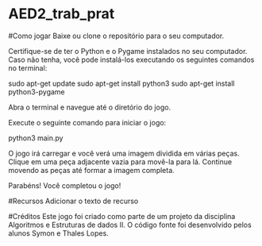 # AED2_trab_prat
#Como jogar
Baixe ou clone o repositório para o seu computador.

Certifique-se de ter o Python e o Pygame instalados no seu computador. Caso não tenha, você pode instalá-los executando os seguintes comandos no terminal:

sudo apt-get update
sudo apt-get install python3
sudo apt-get install python3-pygame

Abra o terminal e navegue até o diretório do jogo.

Execute o seguinte comando para iniciar o jogo:

python3 main.py

O jogo irá carregar e você verá uma imagem dividida em várias peças. Clique em uma peça adjacente vazia para movê-la para lá. Continue movendo as peças até formar a imagem completa.

Parabéns! Você completou o jogo!

#Recursos
Adicionar o texto de recurso

#Créditos
Este jogo foi criado como parte de um projeto da disciplina Algoritmos e Estruturas de dados II. O código fonte foi desenvolvido pelos alunos Symon e Thales Lopes. 